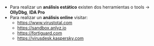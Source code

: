 - Para realizar un **análisis estático** existen dos herramientas o tools -> **OllyDbg**, **IDA Pro**
- Para realizar un **análisis online** visitar:
	- https://www.virustotal.com
	- https://sandbox.anlyz.io
	- https://fortiguard.com
	- https://virusdesk.kaspersky.com